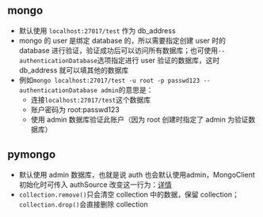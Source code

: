 ## mongo
- 默认使用 `localhost:27017/test` 作为 db_address
- mongo 的 user 是绑定 database 的，所以需要指定创建 user 时的 database 进行验证，验证成功后可以访问所有数据库；也可使用`--authenticationDatabase`选项指定进行 user 验证的数据库，这时 db_address 就可以填其他的数据库
- 例如`mongo localhost:27017/test -u root -p passwd123 --authenticationDatabase admin`的意思是：
  + 连接`localhost:27017/test`这个数据库
  + 账户密码为 root:passwd123
  + 使用 admin 数据库验证此账户（因为 root 创建时指定了 admin 为验证数据库）

## pymongo
- 默认使用 admin 数据库，也就是说 auth 也会默认使用admin，MongoClient 初始化时可传入 authSource 改变这一行为：[详情](https://pymongo.readthedocs.io/en/stable/examples/authentication.html#scram-sha-256-rfc-7677)
- `collection.remove()`只会清空 collection 中的数据，保留 collection；`collection.drop()`会直接删除 collection
